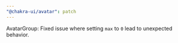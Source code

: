 ```yaml
---
"@chakra-ui/avatar": patch
---
```


AvatarGroup: Fixed issue where setting `max` to `0` lead to unexpected behavior.
